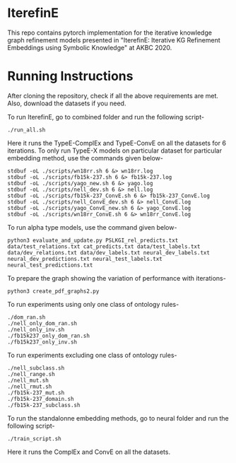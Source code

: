 # IterefinE
This repo contains pytorch implementation for the iterative knowledge graph refinement models presented in "IterefinE: Iterative KG Refinement Embeddings using Symbolic Knowledge" at AKBC 2020.

# Running Instructions

After cloning the repository, check if all the above requirements are met. Also, download the datasets if you need.

To run IterefinE, go to combined folder and run the following script-
```
./run_all.sh
```
Here it runs the TypeE-ComplEx and TypeE-ConvE on all the datasets for 6 iterations. To only run TypeE-X models on particular dataset for particular embedding method, use the commands given below-
```
stdbuf -oL ./scripts/wn18rr.sh 6 &> wn18rr.log
stdbuf -oL ./scripts/fb15k-237.sh 6 &> fb15k-237.log
stdbuf -oL ./scripts/yago_new.sh 6 &> yago.log
stdbuf -oL ./scripts/nell_dev.sh 6 &> nell.log
stdbuf -oL ./scripts/fb15k-237_ConvE.sh 6 &> fb15k-237_ConvE.log
stdbuf -oL ./scripts/nell_ConvE_dev.sh 6 &> nell_ConvE.log
stdbuf -oL ./scripts/yago_ConvE_new.sh 6 &> yago_ConvE.log
stdbuf -oL ./scripts/wn18rr_ConvE.sh 6 &> wn18rr_ConvE.log
```
To run alpha type models, use the command given below-
```
python3 evaluate_and_update.py PSLKGI_rel_predicts.txt data/test_relations.txt cat_predicts.txt data/test_labels.txt data/dev_relations.txt data/dev_labels.txt neural_dev_labels.txt neural_dev_predictions.txt neural_test_labels.txt neural_test_predictions.txt 
```
To prepare the graph showing the variation of performance with iterations-
```
python3 create_pdf_graphs2.py 
```
To run experiments using only one class of ontology rules-
```
./dom_ran.sh
./nell_only_dom_ran.sh
./nell_only_inv.sh
./fb15k237_only_dom_ran.sh
./fb15k237_only_inv.sh
```
To run experiments excluding one class of ontology rules-
```
./nell_subclass.sh
./nell_range.sh
./nell_mut.sh
./nell_rmut.sh
./fb15k-237_mut.sh
./fb15k-237_domain.sh
./fb15k-237_subclass.sh
```


To run the standalonne embedding methods, go to neural folder and run the following script-
```
./train_script.sh
```
Here it runs the ComplEx and ConvE on all the datasets.

